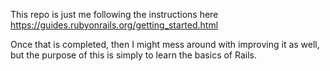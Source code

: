 This repo is just me following the instructions here https://guides.rubyonrails.org/getting_started.html

Once that is completed, then I might mess around with improving it as well, but the purpose of this is simply to learn the basics of Rails.

